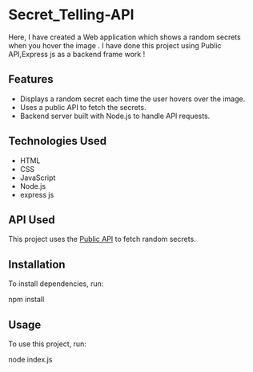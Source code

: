 # Secret_Telling-API
Here, I have created a Web application which shows a random secrets when you hover the image . I have done this project using Public API,Express js as a backend frame work !

## Features
- Displays a random secret each time the user hovers over the image.
- Uses a public API to fetch the secrets.
- Backend server built with Node.js to handle API requests.

## Technologies Used
- HTML
- CSS
- JavaScript
- Node.js
- express js
## API Used
This project uses the [Public API]((https://secrets-api.appbrewery.com/)) to fetch random secrets.

## Installation

To install dependencies, run:

npm install

## Usage

To use this project, run:

node index.js



